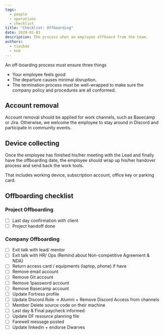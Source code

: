 ```yaml
---
tags: 
  - people
  - operations
  - checklist
title: "Checklist: Offboarding"
date: 2020-01-01
description: The process when an employee offboard from the team.
authors: 
  - tieubao
  - hnh
---
```


An off-boarding process must ensure three things
- Your employee feels good
- The departure causes minimal disruption.
- The termination process must be well-wrapped to make sure the company policy and procedures are all conformed.

## Account removal
Account removal should be applied for work channels, such as Basecamp or Jira. Otherwise, we welcome the employee to stay around in Discord and participate in community events. 

## Device collecting
Once the employee has finished his/her meeting with the Lead and finally have the offboarding date, the employee should wrap up his/her handover process and send back the work tools. 

That includes working device, subscription account, office key or parking card.

## Offboarding checklist
### Project Offboarding

- [ ]  Last day confirmation with client
- [ ]  Project handoff done

### Company Offboarding
- [ ]  Exit talk with lead/ mentor
- [ ]  Exit talk with HR/ Ops (Remind about Non-competitive Agreement & NDA)
- [ ]  Return access card / equipments (laptop, phone) if have
- [ ]  Remove email account
- [ ]  Remove Git account
- [ ]  Remove 1password account
- [ ]  Remove Basecamp account
- [ ]  Update Fortress profile
- [ ]  Update Discord Role → Alumni + Remove Discord Access from channels
- [ ]  Member Delete source code on their machine
- [ ]  Last day & Final paycheck informed
- [ ]  Update DF resource planning file
- [ ]  Farewell message posted
- [ ]  Update linkedin + endorse Dwarves
